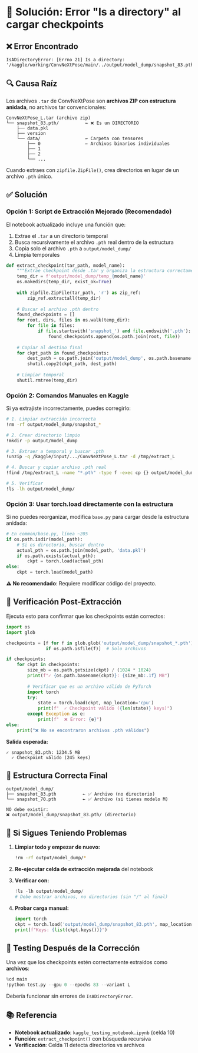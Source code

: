 # 🔧 Solución: Error "Is a directory" al cargar checkpoints

## ❌ Error Encontrado

```
IsADirectoryError: [Errno 21] Is a directory: 
'/kaggle/working/ConvNeXtPose/main/../output/model_dump/snapshot_83.pth'
```

## 🔍 Causa Raíz

Los archivos `.tar` de ConvNeXtPose son **archivos ZIP con estructura anidada**, no archivos tar convencionales:

```
ConvNeXtPose_L.tar (archivo zip)
└── snapshot_83.pth/          ← ❌ Es un DIRECTORIO
    ├── data.pkl
    ├── version
    └── data/                 ← Carpeta con tensores
        ├── 0                 ← Archivos binarios individuales
        ├── 1
        ├── 2
        └── ...
```

Cuando extraes con `zipfile.ZipFile()`, crea directorios en lugar de un archivo `.pth` único.

## ✅ Solución

### Opción 1: Script de Extracción Mejorado (Recomendado)

El notebook actualizado incluye una función que:
1. Extrae el `.tar` a un directorio temporal
2. Busca recursivamente el archivo `.pth` real dentro de la estructura
3. Copia solo el archivo `.pth` a `output/model_dump/`
4. Limpia temporales

```python
def extract_checkpoint(tar_path, model_name):
    """Extrae checkpoint desde .tar y organiza la estructura correctamente"""
    temp_dir = f'output/model_dump/temp_{model_name}'
    os.makedirs(temp_dir, exist_ok=True)
    
    with zipfile.ZipFile(tar_path, 'r') as zip_ref:
        zip_ref.extractall(temp_dir)
    
    # Buscar el archivo .pth dentro
    found_checkpoints = []
    for root, dirs, files in os.walk(temp_dir):
        for file in files:
            if file.startswith('snapshot_') and file.endswith('.pth'):
                found_checkpoints.append(os.path.join(root, file))
    
    # Copiar al destino final
    for ckpt_path in found_checkpoints:
        dest_path = os.path.join('output/model_dump', os.path.basename(ckpt_path))
        shutil.copy2(ckpt_path, dest_path)
    
    # Limpiar temporal
    shutil.rmtree(temp_dir)
```

### Opción 2: Comandos Manuales en Kaggle

Si ya extrajiste incorrectamente, puedes corregirlo:

```bash
# 1. Limpiar extracción incorrecta
!rm -rf output/model_dump/snapshot_*

# 2. Crear directorio limpio
!mkdir -p output/model_dump

# 3. Extraer a temporal y buscar .pth
!unzip -q /kaggle/input/.../ConvNeXtPose_L.tar -d /tmp/extract_L

# 4. Buscar y copiar archivo .pth real
!find /tmp/extract_L -name "*.pth" -type f -exec cp {} output/model_dump/ \;

# 5. Verificar
!ls -lh output/model_dump/
```

### Opción 3: Usar torch.load directamente con la estructura

Si no puedes reorganizar, modifica `base.py` para cargar desde la estructura anidada:

```python
# En common/base.py, línea ~205
if os.path.isdir(model_path):
    # Si es directorio, buscar dentro
    actual_pth = os.path.join(model_path, 'data.pkl')
    if os.path.exists(actual_pth):
        ckpt = torch.load(actual_pth)
else:
    ckpt = torch.load(model_path)
```

**⚠️ No recomendado**: Requiere modificar código del proyecto.

## 🎯 Verificación Post-Extracción

Ejecuta esto para confirmar que los checkpoints están correctos:

```python
import os
import glob

checkpoints = [f for f in glob.glob('output/model_dump/snapshot_*.pth') 
               if os.path.isfile(f)]  # Solo archivos

if checkpoints:
    for ckpt in checkpoints:
        size_mb = os.path.getsize(ckpt) / (1024 * 1024)
        print(f"✓ {os.path.basename(ckpt)}: {size_mb:.1f} MB")
        
        # Verificar que es un archivo válido de PyTorch
        import torch
        try:
            state = torch.load(ckpt, map_location='cpu')
            print(f"  ✓ Checkpoint válido ({len(state)} keys)")
        except Exception as e:
            print(f"  ❌ Error: {e}")
else:
    print("❌ No se encontraron archivos .pth válidos")
```

**Salida esperada:**
```
✓ snapshot_83.pth: 1234.5 MB
  ✓ Checkpoint válido (245 keys)
```

## 📝 Estructura Correcta Final

```
output/model_dump/
├── snapshot_83.pth          ← ✅ Archivo (no directorio)
└── snapshot_70.pth          ← ✅ Archivo (si tienes modelo M)

NO debe existir:
❌ output/model_dump/snapshot_83.pth/ (directorio)
```

## 🔄 Si Sigues Teniendo Problemas

1. **Limpiar todo y empezar de nuevo:**
   ```bash
   !rm -rf output/model_dump/*
   ```

2. **Re-ejecutar celda de extracción mejorada** del notebook

3. **Verificar con:**
   ```python
   !ls -lh output/model_dump/
   # Debe mostrar archivos, no directorios (sin "/" al final)
   ```

4. **Probar carga manual:**
   ```python
   import torch
   ckpt = torch.load('output/model_dump/snapshot_83.pth', map_location='cpu')
   print(f"Keys: {list(ckpt.keys())}")
   ```

## 🚀 Testing Después de la Corrección

Una vez que los checkpoints estén correctamente extraídos como **archivos**:

```python
%cd main
!python test.py --gpu 0 --epochs 83 --variant L
```

Debería funcionar sin errores de `IsADirectoryError`.

## 📚 Referencia

- **Notebook actualizado**: `kaggle_testing_notebook.ipynb` (celda 10)
- **Función**: `extract_checkpoint()` con búsqueda recursiva
- **Verificación**: Celda 11 detecta directorios vs archivos
